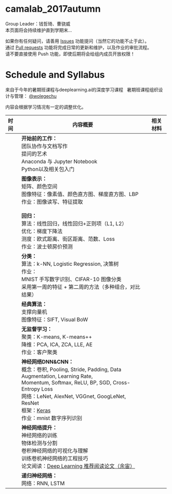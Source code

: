 # camalab_2017autumn
Group Leader：钱哲琦、曹骁威  
本页面将会持续维护直到学期末...  

如果你有任何疑问，请善用 [Issues](https://github.com/milLearningGroup/autumn_2017/issues) 功能提问（当然它的功能不止于此）。  
通过 [Pull requests](https://github.com/milLearningGroup/autumn_2017/pulls) 功能将完成日常的更新和维护，以及作业的审批流程。  
请不要直接使用 Push 功能，即使后期将会给组内成员开放权限！

# Schedule and Syllabus
来自于今年的暑期班课程与deeplearning.ai的深度学习课程  
暑期班课程组织设计与管理： [@wolegechu](https://github.com/wolegechu)  

内容会根据学习情况有一定的调整优化。

| 时间   | 内容概要                                     | 相关材料 |
| :--- | ---------------------------------------- | ---- |
|      | **开始前的工作：**</br>  团队协作与文档写作</br>  提问的艺术</br>   Anaconda 与 Jupyter Notebook</br>  Python以及相关包入门 |      |
|      | **图像表示：**</br>  矩阵、颜色空间</br>   图像特征：像素值、颜色直方图、梯度直方图、LBP</br>   作业：图像读写、特征提取</br></br> **回归：**</br>   算法：线性回归，线性回归+正则项（L1, L2）</br>   优化：梯度下降法</br>   测度：欧式距离、街区距离、范数、Loss</br>   作业：波士顿房价预测 |      |
|      | **分类：**</br>   算法：k-NN, Logistic Regression, 决策树</br> 作业：</br>   MNIST 手写数字识别、CIFAR-10 图像分类</br>   采用第一周的特征 + 第二周的方法（多种组合，对比结果） |      |
|      | **经典算法：**</br> 支撑向量机</br>   图像特征：SIFT, Visual BoW |      |
|      | **无监督学习：**</br>   聚类：K-means, K-means++</br>   降维：PCA, ICA, ZCA, LLE, AE</br>   作业：客户聚类 |      |
|      | **神经网络DNN&CNN：**</br>   概念：卷积, Pooling, Stride, Padding, Data Augmentation, Learning Rate, </br>Momentum, Softmax, ReLU, BP, SGD, Cross-Entropy Loss</br>   网络：LeNet, AlexNet, VGGnet, GoogLeNet, ResNet</br>   框架：[Keras](https://keras-cn.readthedocs.io/en/latest/)</br>   作业：mnist 数字序列识别 |      |
|      | **神经网络提升：**</br>   神经网络的训练</br>   物体检测与分割</br>   卷积神经网络的可视化与理解</br>   训练卷机神经网络的工程技巧 </br>   论文阅读：[Deep Learning 推荐阅读论文（余宙）](https://github.com/milLearningGroup/cama_summer_school_2017/blob/master/Deep_Learning_Papers.pdf) |      |
|      | **递归神经网络：**</br>   网络：RNN, LSTM          |      |

